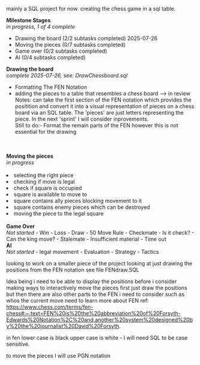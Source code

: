 mainly a SQL project for now.
creating the chess game in a sql table. 

<b>Milestone Stages</b>
<br>
<i>in progress, 1 of 4 complete</i>
- Drawing the board (2/2 subtasks completed) 2025-07-26
- Moving the pieces (0/7 subtasks completed)
- Game over (0/2 subtasks completed)
- AI (0/4 subtasks completed)

<b>Drawing the board</b>
<br>
<i>complete 2025-07-26, see: DrawChessboard.sql</i>
- Formatting The FEN Notation
- adding the pieces to a table that resembles a chess board --> in review<br>
Notes:
can take the first section of the FEN notation which provides the positition and convert it into a visual representation of pieces on a chess board via an SQL table.
The 'pieces' are just letters representing the piece.  In the next 'sprint' I will consider inprovements. <br>
Still to do:- Format the remain parts of the FEN however this is not essential for the drawing 
<br>
<br>
<b>Moving the pieces</b> 
<br>
<i>in progress</i><br>
<br>
<li>selecting the right piece</li> 
<li>checking if move is legal</li>
<li>check if square is occupied</li>
<li>square is available to move to</li>
<li>square contains ally pieces blocking movement to it</li>
<li>square contains enemy pieces which can be destroyed</li>
<li>moving the piece to the legal square</li>
<br>
<b>Game Over</b>
<br>
<i>Not started</i>
- Win
- Loss
- Draw
- 50 Move Rule
- Checkmate 
  - Is it check?
  - Can the king move?
- Stalemate
- Insufficient material
- Time out
<br>   
<b>AI</b>
<br>
<i>Not started</i>
- legal movement
- Evaluation
- Strategy
- Tactics

looking to work on a smaller piece of the project looking at just drawing the positions from the FEN notation 
see file FENdraw.SQL 

Idea being i need to be able to display the positions before i consider making ways to interactively move the pieces 
first just draw the positions but then there are also other parts to the FEN i need to consider such as whos the current move 
need to learn more about FEN 
ref: https://www.chess.com/terms/fen-chess#:~:text=FEN%20is%20the%20abbreviation%20of%20Forsyth-Edwards%20Notation%2C%20and,another%20system%20designed%20by%20the%20journalist%20David%20Forsyth.

in fen lower case is black upper case is white - I will need SQL to be case sensitive.

to move the pieces I will use PGN notation 
